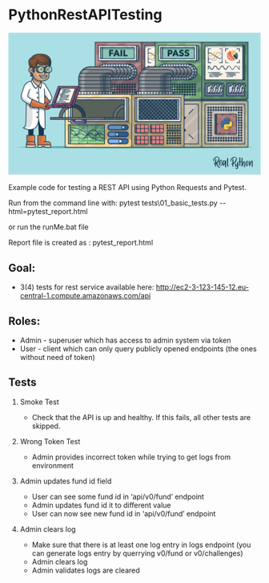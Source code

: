 # PythonRestAPITesting
![Python Testing Logo](/images/pythonTestingBanner.webp)

Example code for testing a REST API using Python Requests and Pytest.

Run from the command line with: pytest tests\01_basic_tests.py --html=pytest_report.html

or run the runMe.bat file

Report file is created as : pytest_report.html

## Goal:
* 3(4) tests for rest service available here: http://ec2-3-123-145-12.eu-central-1.compute.amazonaws.com/api

## Roles:
* Admin - superuser which has access to admin system via token
* User - client which can only query publicly opened endpoints (the ones without need of token)

## Tests
1. Smoke Test
    * Check that the API is up and healthy. If this fails, all other tests are skipped.

1. Wrong Token Test
    * Admin provides incorrect token while trying to get logs from environment

1. Admin updates fund id field
    * User can see some fund id in ‘api/v0/fund’ endpoint
    * Admin updates fund id it to different value
    * User can now see new fund id in ‘api/v0/fund’ endpoint

1. Admin clears log
    * Make sure that there is at least one log entry in logs endpoint (you can generate logs entry by querrying v0/fund or v0/challenges)
    * Admin clears log
    * Admin validates logs are cleared
